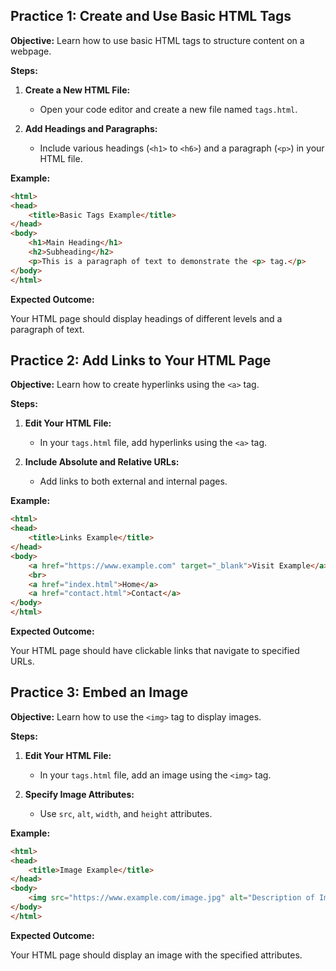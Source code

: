 ## **Practice 1: Create and Use Basic HTML Tags**

**Objective:** Learn how to use basic HTML tags to structure content on a webpage.

**Steps:**

1.  **Create a New HTML File:**
    
    -   Open your code editor and create a new file named `tags.html`.
2.  **Add Headings and Paragraphs:**
    
    -   Include various headings (`<h1>` to `<h6>`) and a paragraph (`<p>`) in your HTML file.

**Example:**
```html
<html>
<head>
    <title>Basic Tags Example</title>
</head>
<body>
    <h1>Main Heading</h1>
    <h2>Subheading</h2>
    <p>This is a paragraph of text to demonstrate the <p> tag.</p>
</body>
</html>
```
**Expected Outcome:**

Your HTML page should display headings of different levels and a paragraph of text.

## **Practice 2: Add Links to Your HTML Page**

**Objective:** Learn how to create hyperlinks using the `<a>` tag.

**Steps:**

1.  **Edit Your HTML File:**
    
    -   In your `tags.html` file, add hyperlinks using the `<a>` tag.
2.  **Include Absolute and Relative URLs:**
    
    -   Add links to both external and internal pages.

**Example:**
```html
<html>
<head>
    <title>Links Example</title>
</head>
<body>
    <a href="https://www.example.com" target="_blank">Visit Example</a>
    <br>
    <a href="index.html">Home</a>
    <a href="contact.html">Contact</a>
</body>
</html>
```
**Expected Outcome:**

Your HTML page should have clickable links that navigate to specified URLs.

## **Practice 3: Embed an Image**

**Objective:** Learn how to use the `<img>` tag to display images.

**Steps:**

1.  **Edit Your HTML File:**
    
    -   In your `tags.html` file, add an image using the `<img>` tag.
2.  **Specify Image Attributes:**
    
    -   Use `src`, `alt`, `width`, and `height` attributes.

**Example:**
```html
<html>
<head>
    <title>Image Example</title>
</head>
<body>
    <img src="https://www.example.com/image.jpg" alt="Description of Image" width="300" height="200">
</body>
</html>
```
**Expected Outcome:**

Your HTML page should display an image with the specified attributes.


<!--stackedit_data:
eyJoaXN0b3J5IjpbLTEyNTYyMTc2MTddfQ==
-->